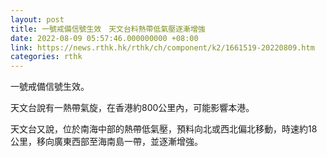 ```yaml
---
layout: post
title: 一號戒備信號生效　天文台料熱帶低氣壓逐漸增強
date: 2022-08-09 05:57:46.000000000 +08:00
link: https://news.rthk.hk/rthk/ch/component/k2/1661519-20220809.htm
categories: rthk
---
```


一號戒備信號生效。
 
天文台說有一熱帶氣旋，在香港約800公里內，可能影響本港。
 
天文台又說，位於南海中部的熱帶低氣壓，預料向北或西北偏北移動，時速約18公里，移向廣東西部至海南島一帶，並逐漸增強。
